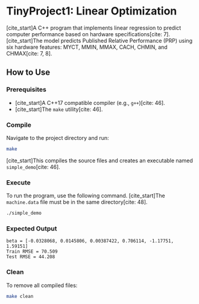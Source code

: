 # TinyProject1: Linear Optimization

[cite_start]A C++ program that implements linear regression to predict computer performance based on hardware specifications[cite: 7]. [cite_start]The model predicts Published Relative Performance (PRP) using six hardware features: MYCT, MMIN, MMAX, CACH, CHMIN, and CHMAX[cite: 7, 8].

## How to Use

### Prerequisites
* [cite_start]A C++17 compatible compiler (e.g., `g++`)[cite: 46].
* [cite_start]The `make` utility[cite: 46].

### Compile
Navigate to the project directory and run:
```bash
make
```
[cite_start]This compiles the source files and creates an executable named `simple_demo`[cite: 46].

### Execute
To run the program, use the following command. [cite_start]The `machine.data` file must be in the same directory[cite: 48].
```bash
./simple_demo
```

### Expected Output
```
beta = [-0.0328068, 0.0145806, 0.00387422, 0.706114, -1.17751, 1.59151]
Train RMSE = 70.509
Test RMSE = 44.208
```

### Clean
To remove all compiled files:
```bash
make clean
```
